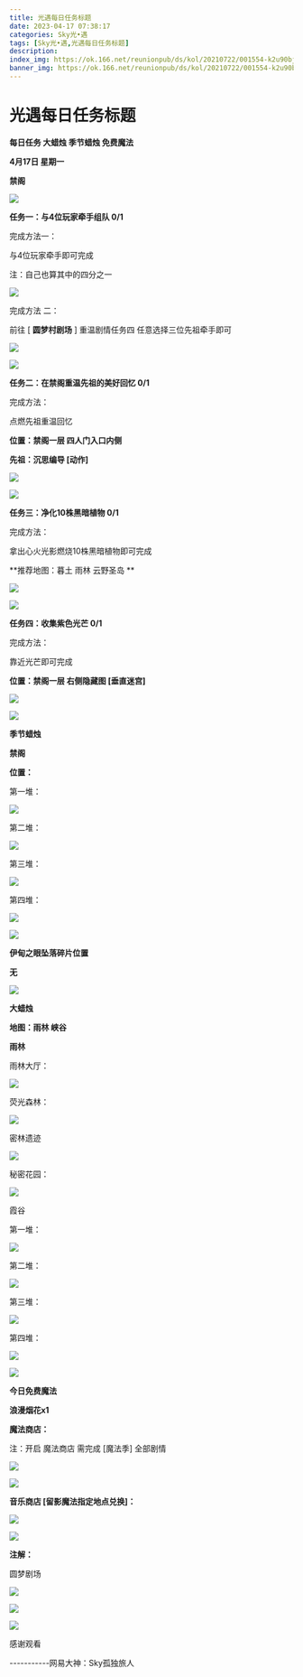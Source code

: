 ```yaml
---
title: 光遇每日任务标题
date: 2023-04-17 07:38:17
categories: Sky光•遇
tags: [Sky光•遇,光遇每日任务标题]
description: 
index_img: https://ok.166.net/reunionpub/ds/kol/20210722/001554-k2u90bj7ay.png?imageView&thumbnail=600x0&type=jpg
banner_img: https://ok.166.net/reunionpub/ds/kol/20210722/001554-k2u90bj7ay.png?imageView&thumbnail=600x0&type=jpg
---
```

# 光遇每日任务标题
**每日任务 大蜡烛 季节蜡烛 免费魔法**

 **4月17日 星期一**

 **禁阁**

![](https://img.166.net/reunionpub/ds/kol/20230417/001632-kgs1maensb.jpg)

 **任务一：与4位玩家牵手组队 0/1**

完成方法一：

与4位玩家牵手即可完成

注：自己也算其中的四分之一

![](https://img.166.net/reunionpub/ds/kol/20230417/000107-yea1zflds9.jpeg)

完成方法 二：

前往 [ **圆梦村剧场** ] 重温剧情任务四 任意选择三位先祖牵手即可

![](https://img.166.net/reunionpub/ds/kol/20230417/000118-eizpg9cwy1.jpeg)

![](https://img.166.net/reunionpub/ds/kol/20230417/000125-ofw1shagnc.jpeg)

 **任务二：在禁阁重温先祖的美好回忆 0/1**

完成方法：

点燃先祖重温回忆

 **位置：禁阁一层  四人门入口内侧**

 **先祖：沉思编导 [动作]**

![](https://img.166.net/reunionpub/ds/kol/20230417/000452-moucfd1wn9.jpeg)

![](https://img.166.net/reunionpub/ds/kol/20230417/000359-ie2vbkwlc3.jpeg)

 **任务三：净化10株黑暗植物 0/1**

完成方法：

拿出心火光影燃烧10株黑暗植物即可完成

 **推荐地图：暮土 雨林 云野圣岛  **

![](https://img.166.net/reunionpub/ds/kol/20230417/000139-7c68fnbmli.jpeg)

![](https://img.166.net/reunionpub/ds/kol/20230417/000144-6kztpigcs5.jpeg)

 **任务四：收集紫色光芒 0/1**

完成方法：

靠近光芒即可完成

 **位置：禁阁一层 右侧隐藏图 [垂直迷宫]**

![](https://img.166.net/reunionpub/ds/kol/20230417/000204-i3po2s9lb4.jpeg)

![](https://img.166.net/reunionpub/ds/kol/20221018/100256-wzutnocka0.png)

 **季节蜡烛**

 **禁阁**

 **位置：**

第一堆：

![](https://img.166.net/reunionpub/ds/kol/20230417/000731-vlk7jfgan4.jpeg)

第二堆：

![](https://img.166.net/reunionpub/ds/kol/20230417/000740-fowyvp12l9.jpeg)

第三堆：

![](https://img.166.net/reunionpub/ds/kol/20230417/000748-1eltqk6hi5.jpeg)

第四堆：

![](https://img.166.net/reunionpub/ds/kol/20230417/000755-l7s5efg4a2.jpeg)

![](https://img.166.net/reunionpub/ds/kol/20221130/005912-5mvshq9nf3.png)

 **伊甸之眼坠落碎片位置**

 **无**

![](https://img.166.net/reunionpub/ds/kol/20230313/005012-cdpy0kr1uq.png)

 **大蜡烛**

 **地图：雨林 峡谷**

 **雨林**

雨林大厅：

![](https://img.166.net/reunionpub/ds/kol/20230414/001148-hjlc2pudag.jpeg)

荧光森林：

![](https://img.166.net/reunionpub/ds/kol/20230414/001239-onpdevbq9f.jpeg)

密林遗迹

![](https://img.166.net/reunionpub/ds/kol/20230414/001418-r2tcwjazgp.jpeg)

秘密花园：

![](https://img.166.net/reunionpub/ds/kol/20230414/001316-7l6amydqhu.jpeg)

霞谷

第一堆：

![](https://img.166.net/reunionpub/ds/kol/20230417/001349-69a3ks78im.jpeg)

第二堆：

![](https://img.166.net/reunionpub/ds/kol/20230417/001357-8ec4qtmw3u.jpeg)

第三堆：

![](https://img.166.net/reunionpub/ds/kol/20230417/001405-bglpvk27ar.jpeg)

第四堆：

![](https://img.166.net/reunionpub/ds/kol/20230417/001412-5bt4e9yo0u.jpeg)

![](https://img.166.net/reunionpub/ds/kol/20221018/100256-wzutnocka0.png)

 **今日免费魔法**

 **浪漫烟花x1**

 **魔法商店：**

注：开启 魔法商店 需完成 [魔法季] 全部剧情

![](https://img.166.net/reunionpub/ds/kol/20221018/100559-oibznvdtus.png)

![](https://img.166.net/reunionpub/ds/kol/20230417/001139-atzp5es2vq.jpeg)

 **音乐商店 [留影魔法指定地点兑换]：**

![](https://img.166.net/reunionpub/ds/kol/20230417/001156-p3rdbfc0io.jpeg)

 **![](https://img.166.net/reunionpub/ds/kol/20221018/100256-wzutnocka0.png)**

 **注解：**

圆梦剧场

![](https://img.166.net/reunionpub/ds/kol/20230417/001300-i5dgz7ptks.jpeg)

![](https://img.166.net/reunionpub/ds/kol/20230417/001307-w7h1jknyia.jpeg)

 **![](https://img.166.net/reunionpub/ds/kol/20221018/100256-wzutnocka0.png)**

感谢观看

\-----------网易大神：Sky孤独旅人

